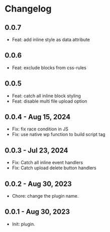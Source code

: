 # Changelog

## 0.0.7

- Feat: add inline style as data attribute

## 0.0.6

- Feat: exclude blocks from css-rules

## 0.0.5

- Feat: catch all inline block styling
- Feat: disable multi file upload option

## 0.0.4 - Aug 15, 2024

- Fix: fix race condition in JS
- Fix: use native wp function to build script tag

## 0.0.3 - Jul 23, 2024

- Fix: Catch all inline event handlers
- Fix: Catch upload delete button handlers

## 0.0.2 - Aug 30, 2023

- Chore: change the plugin name.

## 0.0.1 - Aug 30, 2023

- Init: plugin.
  
